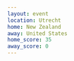 ```yaml
---
layout: event
location: Utrecht
home: New Zealand
away: United States
home_score: 35
away_score: 0
---
```

